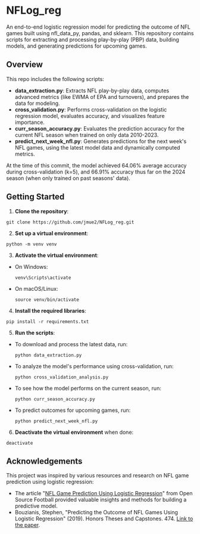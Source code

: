 # NFLog_reg

An end-to-end logistic regression model for predicting the outcome of NFL games built using nfl_data_py, pandas, and sklearn. This repository contains scripts for extracting and processing play-by-play (PBP) data, building models, and generating predictions for upcoming games.

## Overview

This repo includes the following scripts:

- **data_extraction.py**: Extracts NFL play-by-play data, computes advanced metrics (like EWMA of EPA and turnovers), and prepares the data for modeling.
- **cross_validation.py**: Performs cross-validation on the logistic regression model, evaluates accuracy, and visualizes feature importance.
- **curr_season_accuracy.py**: Evaluates the prediction accuracy for the current NFL season when trained on only data 2010-2023.
- **predict_next_week_nfl.py**: Generates predictions for the next week's NFL games, using the latest model data and dynamically computed metrics.

At the time of this commit, the model achieved 64.06% average accuracy during cross-validation (k=5), and 66.91% accuracy thus far on the 2024 season (when only trained on past seasons' data).

## Getting Started

1. **Clone the repository**:
```
git clone https://github.com/jmue2/NFLog_reg.git
```

2.  **Set up a virtual environment**:
```
python -m venv venv
```

3. **Activate the virtual environment**:
- On Windows:
  ```
  venv\Scripts\activate
  ```
- On macOS/Linux:
  ```
  source venv/bin/activate
  ```

4. **Install the required libraries**:
```
pip install -r requirements.txt
```

5. **Run the scripts**:
- To download and process the latest data, run:
  ```
  python data_extraction.py
  ```
- To analyze the model's performance using cross-validation, run:
  ```
  python cross_validation_analysis.py
  ```
- To see how the model performs on the current season, run:
  ```
  python curr_season_accuracy.py
  ```
- To predict outcomes for upcoming games, run:
  ```
  python predict_next_week_nfl.py
  ```

6. **Deactivate the virtual environment** when done:
```
deactivate
```

## Acknowledgements

This project was inspired by various resources and research on NFL game prediction using logistic regression:

- The article "[NFL Game Prediction Using Logistic Regression](https://opensourcefootball.com/posts/2021-01-21-nfl-game-prediction-using-logistic-regression/)" from Open Source Football provided valuable insights and methods for building a predictive model.
- Bouzianis, Stephen, "Predicting the Outcome of NFL Games Using Logistic Regression" (2019). Honors Theses and Capstones. 474. [Link to the paper](https://scholars.unh.edu/honors/474).
